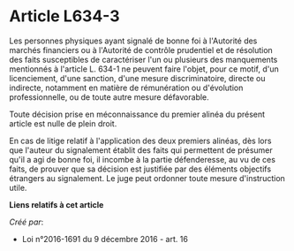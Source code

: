 # Article L634-3

Les personnes physiques ayant signalé de bonne foi à l'Autorité des marchés financiers ou à l'Autorité de contrôle prudentiel
et de résolution des faits susceptibles de caractériser l'un ou plusieurs des manquements mentionnés à l'article L. 634-1 ne
peuvent faire l'objet, pour ce motif, d'un licenciement, d'une sanction, d'une mesure discriminatoire, directe ou indirecte,
notamment en matière de rémunération ou d'évolution professionnelle, ou de toute autre mesure défavorable.

Toute décision prise en méconnaissance du premier alinéa du présent article est nulle de plein droit.

En cas de litige relatif à l'application des deux premiers alinéas, dès lors que l'auteur du signalement établit des faits
qui permettent de présumer qu'il a agi de bonne foi, il incombe à la partie défenderesse, au vu de ces faits, de prouver que
sa décision est justifiée par des éléments objectifs étrangers au signalement. Le juge peut ordonner toute mesure
d'instruction utile.

**Liens relatifs à cet article**

_Créé par_:

  - Loi n°2016-1691 du 9 décembre 2016 - art. 16
